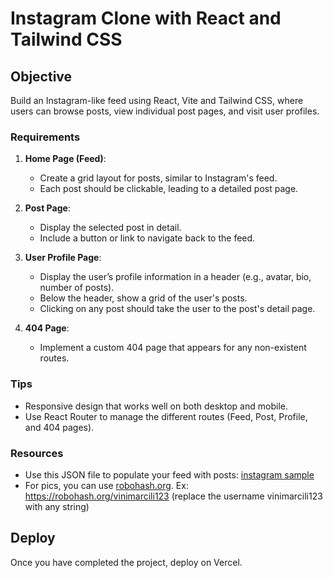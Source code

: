 # Instagram Clone with React and Tailwind CSS

## Objective

Build an Instagram-like feed using React, Vite and Tailwind CSS, where users can browse posts, view individual post pages, and visit user profiles.

### Requirements

1. **Home Page (Feed)**:
   - Create a grid layout for posts, similar to Instagram's feed.
   - Each post should be clickable, leading to a detailed post page.

2. **Post Page**:
   - Display the selected post in detail.
   - Include a button or link to navigate back to the feed.

3. **User Profile Page**:
   - Display the user’s profile information in a header (e.g., avatar, bio, number of posts).
   - Below the header, show a grid of the user's posts.
   - Clicking on any post should take the user to the post's detail page.

4. **404 Page**:
   - Implement a custom 404 page that appears for any non-existent routes.

### Tips

- Responsive design that works well on both desktop and mobile.
- Use React Router to manage the different routes (Feed, Post, Profile, and 404 pages).

### Resources

- Use this JSON file to populate your feed with posts: [instagram sample](https://gist.github.com/mgcm/4d4ddf687b1399b87de4)
- For pics, you can use [robohash.org](https://robohash.org/). Ex: https://robohash.org/vinimarcili123 (replace the username vinimarcili123 with any string)

## Deploy

Once you have completed the project, deploy on Vercel.

